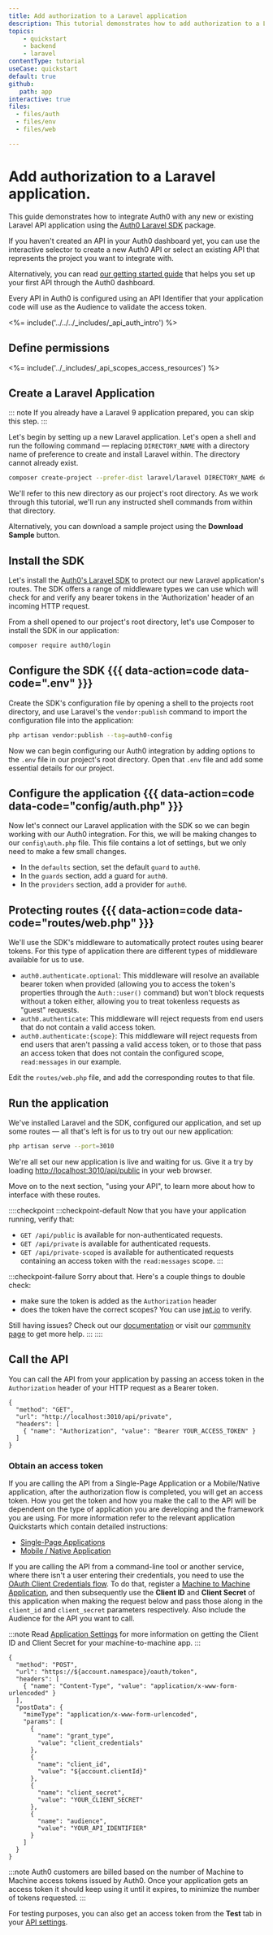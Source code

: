 ```yaml
---
title: Add authorization to a Laravel application
description: This tutorial demonstrates how to add authorization to a Laravel API application using the Auth0 Laravel SDK.
topics:
    - quickstart
    - backend
    - laravel
contentType: tutorial
useCase: quickstart
default: true
github:
   path: app
interactive: true
files:
  - files/auth
  - files/env
  - files/web

---
```


# Add authorization to a Laravel application.
This guide demonstrates how to integrate Auth0 with any new or existing Laravel API application using the [Auth0 Laravel SDK](https://github.com/auth0/laravel-auth0) package.

If you haven't created an API in your Auth0 dashboard yet, you can use the interactive selector to create a new Auth0 API or select an existing API that represents the project you want to integrate with.

Alternatively, you can read [our getting started guide](get-started/auth0-overview/set-up-apis) that helps you set up your first API through the Auth0 dashboard.

Every API in Auth0 is configured using an API Identifier that your application code will use as the Audience to validate the access token.

<%= include('../../../_includes/_api_auth_intro') %>

## Define permissions
<%= include('../_includes/_api_scopes_access_resources') %>

## Create a Laravel Application

::: note
If you already have a Laravel 9 application prepared, you can skip this step.
:::

Let's begin by setting up a new Laravel application. Let's open a shell and run the following command — replacing `DIRECTORY_NAME` with a directory name of preference to create and install Laravel within. The directory cannot already exist.

```sh
composer create-project --prefer-dist laravel/laravel DIRECTORY_NAME dev-master
```

We'll refer to this new directory as our project's root directory. As we work through this tutorial, we'll run any instructed shell commands from within that directory.

Alternatively, you can download a sample project using the **Download Sample** button.

## Install the SDK

Let's install the [Auth0's Laravel SDK](https://github.com/auth0/laravel-auth0) to protect our new Laravel application's routes. The SDK offers a range of middleware types we can use which will check for and verify any bearer tokens in the 'Authorization' header of an incoming HTTP request.

From a shell opened to our project's root directory, let's use Composer to install the SDK in our application:

```sh
composer require auth0/login
```

## Configure the SDK {{{ data-action=code data-code=".env" }}}

Create the SDK's configuration file by opening a shell to the projects root directory,  and use Laravel's the `vendor:publish` command to import the configuration file into the application:

```sh
php artisan vendor:publish --tag=auth0-config
```

Now we can begin configuring our Auth0 integration by adding options to the `.env` file in our project's root directory. Open that `.env` file and add some essential details for our project.

## Configure the application {{{ data-action=code data-code="config/auth.php" }}}

Now let's connect our Laravel application with the SDK so we can begin working with our Auth0 integration. For this, we will be making changes to our `config\auth.php` file. This file contains a lot of settings, but we only need to make a few small changes.

- In the `defaults` section, set the default `guard` to `auth0`.
- In the `guards` section, add a guard for `auth0`.
- In the `providers` section, add a provider for `auth0`.

## Protecting routes {{{ data-action=code data-code="routes/web.php" }}}

We'll use the SDK's middleware to automatically protect routes using bearer tokens. For this type of application there are different types of middleware available for us to use. 

- `auth0.authenticate.optional`: This middleware will resolve an available bearer token when provided (allowing you to access the token's properties through the `Auth::user()` command) but won't block requests without a token either, allowing you to treat tokenless requests as "guest" requests.
- `auth0.authenticate`: This middleware will reject requests from end users that do not contain a valid access token.
- `auth0.authenticate:{scope}`: This middleware will reject requests from end users that aren't passing a valid access token, or to those that pass an access token that does not contain the configured scope, `read:messages` in our example.

Edit the `routes/web.php` file, and add the corresponding routes to that file.

## Run the application

We've installed Laravel and the SDK, configured our application, and set up some routes — all that's left is for us to try out our new application:

```sh
php artisan serve --port=3010
```

We're all set our new application is live and waiting for us. Give it a try by loading [http://localhost:3010/api/public](http://localhost:3010/api/public) in your web browser.

Move on to the next section, "using your API", to learn more about how to interface with these routes.

::::checkpoint
:::checkpoint-default
Now that you have your application running, verify that:
* `GET /api/public` is available for non-authenticated requests.
* `GET /api/private` is available for authenticated requests.
* `GET /api/private-scoped` is available for authenticated requests containing an access token with the `read:messages` scope.
  :::

:::checkpoint-failure
Sorry about that. Here's a couple things to double check:
* make sure the token is added as the `Authorization` header
* does the token have the correct scopes? You can use [jwt.io](https://jwt.io/) to verify.

Still having issues? Check out our [documentation](https://auth0.com/docs) or visit our [community page](https://community.auth0.com) to get more help.
:::
::::

## Call the API

You can call the API from your application by passing an access token in the `Authorization` header of your HTTP request as a Bearer token.

```har
{
  "method": "GET",
  "url": "http://localhost:3010/api/private",
  "headers": [
    { "name": "Authorization", "value": "Bearer YOUR_ACCESS_TOKEN" }
  ]
}
```

### Obtain an access token

If you are calling the API from a Single-Page Application or a Mobile/Native application, after the authorization flow is completed, you will get an access token. How you get the token and how you make the call to the API will be dependent on the type of application you are developing and the framework you are using. For more information refer to the relevant application Quickstarts which contain detailed instructions:

* [Single-Page Applications](/quickstart/spa)
* [Mobile / Native Application](/quickstart/native)

If you are calling the API from a command-line tool or another service, where there isn't a user entering their credentials, you need to use the [OAuth Client Credentials flow](/api/authentication#client-credentials). To do that, register a [Machine to Machine Application](${manage_url}/#/applications), and then subsequently use the **Client ID** and **Client Secret** of this application when making the request below and pass those along in the `client_id` and `client_secret` parameters respectively. Also include the Audience for the API you want to call.

:::note
Read [Application Settings](https://auth0.com/docs/get-started/dashboard/application-settings) for more information on getting the Client ID and Client Secret for your machine-to-machine app.
:::

```har
{
  "method": "POST",
  "url": "https://${account.namespace}/oauth/token",
  "headers": [
    { "name": "Content-Type", "value": "application/x-www-form-urlencoded" }
  ],
  "postData": {
    "mimeType": "application/x-www-form-urlencoded",
    "params": [
      {
        "name": "grant_type",
        "value": "client_credentials"
      },
      {
        "name": "client_id",
        "value": "${account.clientId}"
      },
      {
        "name": "client_secret",
        "value": "YOUR_CLIENT_SECRET"
      },
      {
        "name": "audience",
        "value": "YOUR_API_IDENTIFIER"
      }
    ]
  }
}
```

:::note
Auth0 customers are billed based on the number of Machine to Machine access tokens issued by Auth0. Once your application gets an access token it should keep using it until it expires, to minimize the number of tokens requested.
:::

For testing purposes, you can also get an access token from the **Test** tab in your [API settings](${manage_url}/#/apis).